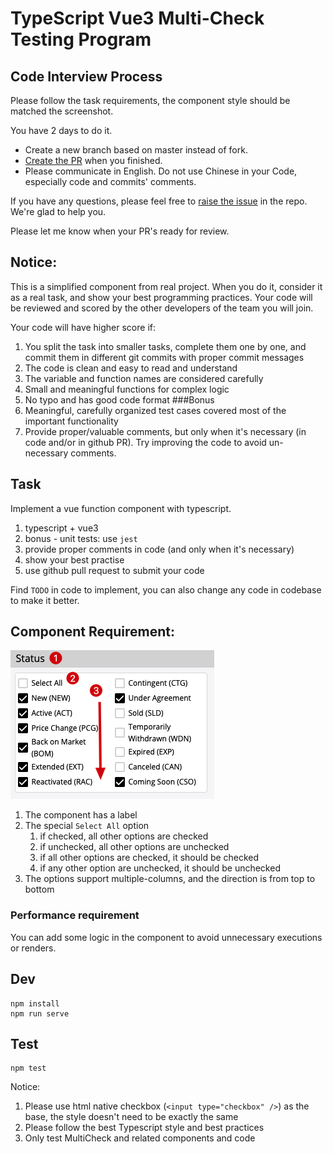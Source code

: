 # TypeScript Vue3 Multi-Check Testing Program

## Code Interview Process

Please follow the task requirements, the component style should be matched the screenshot.

You have 2 days to do it.

- Create a new branch based on master instead of fork.
- [Create the PR](../../pulls) when you finished.
- Please communicate in English. Do not use Chinese in your Code, especially code and commits' comments.

If you have any questions, please feel free to [raise the issue](../../issues) in the repo. We're glad to help you.

Please let me know when your PR's ready for review.

## Notice:

This is a simplified component from real project.
When you do it, consider it as a real task, and show your best programming practices.
Your code will be reviewed and scored by the other developers of the team you will join.

Your code will have higher score if:

1. You split the task into smaller tasks, complete them one by one, and commit them in different git commits with proper commit messages
1. The code is clean and easy to read and understand
1. The variable and function names are considered carefully
1. Small and meaningful functions for complex logic
1. No typo and has good code format
   ###Bonus
1. Meaningful, carefully organized test cases covered most of the important functionality
1. Provide proper/valuable comments, but only when it's necessary (in code and/or in github PR). Try improving the code to avoid un-necessary comments.

## Task

Implement a vue function component with typescript.

1. typescript + vue3
2. bonus - unit tests: use `jest`
3. provide proper comments in code (and only when it's necessary)
4. show your best practise
5. use github pull request to submit your code

Find `TODO` in code to implement, you can also change any code in codebase to make it better.

## Component Requirement:

![demo](./images/demo.png)

1. The component has a label
2. The special `Select All` option
   1. if checked, all other options are checked
   2. if unchecked, all other options are unchecked
   3. if all other options are checked, it should be checked
   4. if any other option are unchecked, it should be unchecked
3. The options support multiple-columns, and the direction is from top to bottom

### Performance requirement

You can add some logic in the component to avoid unnecessary executions or renders.

## Dev

```
npm install
npm run serve
```

## Test

```
npm test
```

Notice:

1. Please use html native checkbox (`<input type="checkbox" />`) as the base,
   the style doesn't need to be exactly the same
2. Please follow the best Typescript style and best practices
3. Only test MultiCheck and related components and code
